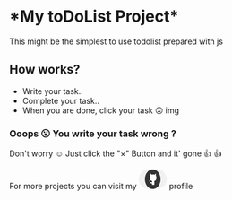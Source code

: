  # \*My toDoList Project\*

 This might be the simplest to use todolist prepared with js 

 ## How works?

   -  Write your task..
   -  Complete your task..
   -  When you are done, click your task :upside_down_face:
   img
 ### **Ooops :open_mouth: You write your task wrong ?** 

 Don't worry :relaxed: Just click the "×" Button and it' gone :+1:
:thumbsup:

For more projects you can visit my 
[<img src="images/github.png" width="50px" height = "35px" style = "border-radius:20px" >](https://github.com/BelginEfe) profile


